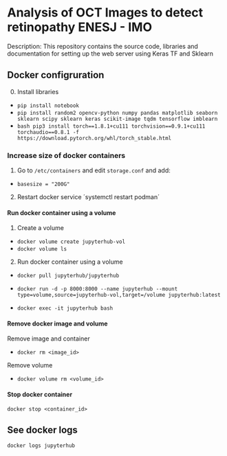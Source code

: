 # Analysis of OCT Images to detect retinopathy ENESJ - IMO

Description: This repository contains the source code, libraries and documentation for setting up the web server using Keras TF and Sklearn


## Docker configruration

0. Install libraries 
+ `pip install notebook`
+ `pip install random2 opencv-python numpy pandas matplotlib seaborn sklearn scipy sklearn keras scikit-image tqdm tensorflow imblearn`
+ ```bash pip3 install torch==1.8.1+cu111 torchvision==0.9.1+cu111 torchaudio==0.8.1 -f https://download.pytorch.org/whl/torch_stable.html ```

### Increase size of docker containers 

1. Go to `/etc/containers` and edit `storage.conf` and add:   
  + `basesize = "200G"`

2. Restart docker service 
  ´systemctl restart podman´


#### Run docker container using a volume


1. Create a volume

+ `docker volume create jupyterhub-vol`
+ `docker volume ls`

2. Run docker container using a volume

+ `docker pull jupyterhub/jupyterhub`

+ `docker run -d -p 8000:8000 --name jupyterhub --mount type=volume,source=jupyterhub-vol,target=/volume jupyterhub:latest`
+ `docker exec -it jupyterhub bash`

#### Remove docker image and volume

Remove image and container

+ `docker rm <image_id>`

Remove volume

+ `docker volume rm <volume_id>`

#### Stop docker container

`docker stop <container_id>`

## See docker logs
`docker logs jupyterhub`
